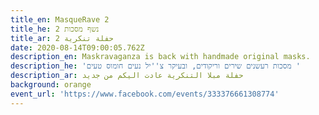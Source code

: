 ```yaml
---
title_en: MasqueRave 2
title_he: נשף מסכות 2
title_ar: حفلة تنكرية 2
date: 2020-08-14T09:00:05.762Z
description_en: Maskravaganza is back with handmade original masks.
description_he: 'מסכות רעשנים שירים וריקודים, ובעיקר צ''יל נעים חומוס טעים '
description_ar: حفلة مبلا التنكرية عادت اليكم من جديد
background: orange
event_url: 'https://www.facebook.com/events/333376661308774'
---
```


